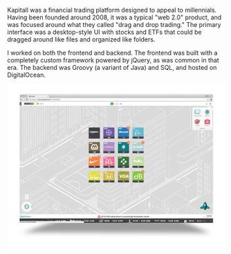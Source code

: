 Kapitall was a financial trading platform designed to appeal to millennials.
Having been founded around 2008, it was a typical "web 2.0" product, and was focused around what they called "drag and drop trading."
The primary interface was a desktop-style UI with stocks and ETFs that could be dragged around like files and organized like folders.

I worked on both the frontend and backend.
The frontend was built with a completely custom framework powered by jQuery, as was common in that era.
The backend was Groovy (a variant of Java) and SQL, and hosted on DigitalOcean.

![the kapitall interface](../../assets/kapitall_two.jpg)
